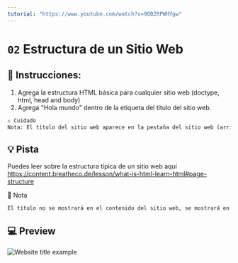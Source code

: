 ```yaml
---
tutorial: "https://www.youtube.com/watch?v=9OB2RPWHYgw"
---
```

# `02` Estructura de un Sitio Web

## 📝 Instrucciones:

1. Agrega la estructura HTML básica para cualquier sitio web (doctype, html, head and body)
2. Agrega "Hola mundo" dentro de la etiqueta del título del sitio web.

```md
⚠️️️️ Cuidado
Nota: El título del sitio web aparece en la pestaña del sitio web (arriba en el navegador)
```

## 💡 Pista

Puedes leer sobre la estructura típica de un sitio web aquí
https://content.breatheco.de/lesson/what-is-html-learn-html#page-structure

📎 Nota

```txt
El título no se mostrará en el contenido del sitio web, se mostrará en la pestaña del navegador.
```

## 💻 Preview

![Website title example](https://ucarecdn.com/44b43372-1578-48a7-b5b5-441acb300277/)
